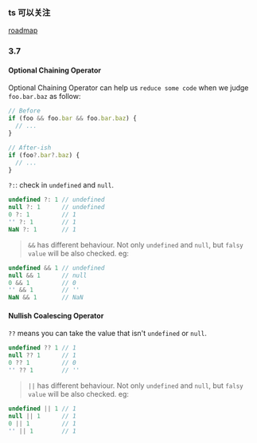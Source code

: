 ### ts 可以关注

[roadmap](https://github.com/Microsoft/TypeScript/wiki/Roadmap)

### 3.7

#### Optional Chaining Operator

Optional Chaining Operator can help us `reduce some code` when we judge `foo.bar.baz` as follow:

```js
// Before
if (foo && foo.bar && foo.bar.baz) {
  // ...
}

// After-ish
if (foo?.bar?.baz) {
  // ...
}
```

`?:`: check in `undefined` and `null`.

```js
undefined ?: 1 // undefined
null ?: 1      // undefined
0 ?: 1         // 1
'' ?: 1        // 1
NaN ?: 1       // 1
```

> `&&` has different behaviour. Not only `undefined` and `null`, but `falsy value` will be also checked. eg:

```js
undefined && 1 // undefined
null && 1      // null
0 && 1         // 0
'' && 1        // ''
NaN && 1       // NaN
```

#### Nullish Coalescing Operator

`??` means you can take the value that isn't `undefined` or `null`.

```js
undefined ?? 1 // 1
null ?? 1      // 1
0 ?? 1         // 0
'' ?? 1        // ''
```

> `||` has different behaviour. Not only `undefined` and `null`, but `falsy value` will be also checked. eg:

```js
undefined || 1 // 1
null || 1      // 1
0 || 1         // 1
'' || 1        // 1
```